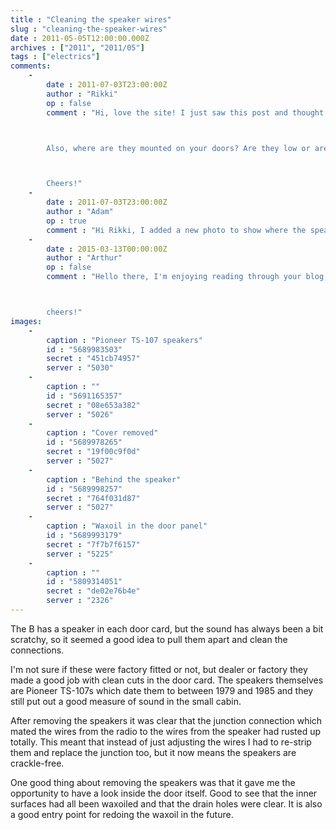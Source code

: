 ```yaml
---
title : "Cleaning the speaker wires"
slug : "cleaning-the-speaker-wires"
date : 2011-05-05T12:00:00.000Z
archives : ["2011", "2011/05"]
tags : ["electrics"]
comments:
    -
        date : 2011-07-03T23:00:00Z
        author : "Rikki"
        op : false
        comment : "Hi, love the site! I just saw this post and thought this could be an option on my '77 MG Midget. Then it occurred to me, my doors leak in the rain... In figure 4, is that a water guard? If so, that might be a good addition if I decide to go for door speakers.



        Also, where are they mounted on your doors? Are they low or are they under the winder? I only ask because of the window and mechanism... it would probably foul on he Midget.



        Cheers!"
    -
        date : 2011-07-03T23:00:00Z
        author : "Adam"
        op : true
        comment : "Hi Rikki, I added a new photo to show where the speakers are in relation to the other fittings. Not sure if the metal plate is a water guard or not, but the doors do have a plastic sheeting between the door cards and the door itself to help stop the cards from warping with the water which passes through the door. I think the main problem people seem to have is getting speakers which are shallow enough to fit the doors - even mine which I think were dealer fitted have card spacers to pull them out a little."
    -
        date : 2015-03-13T00:00:00Z
        author : "Arthur"
        op : false
        comment : "Hello there, I'm enjoying reading through your blog, way to go on the restoration! I noticed you did not mention the foam surround on these speakers, you can get replacements (yours are totally rotted away) that will make an amazing difference to the low and mid range. My local guys are: http://www.mainelectronics.com/surround.htm but there must be a supplier in the UK.



        cheers!"
images:
    -
        caption : "Pioneer TS-107 speakers"
        id : "5689983503"
        secret : "451cb74957"
        server : "5030"
    -
        caption : ""
        id : "5691165357"
        secret : "08e653a382"
        server : "5026"
    -
        caption : "Cover removed"
        id : "5689978265"
        secret : "19f00c9f0d"
        server : "5027"
    -
        caption : "Behind the speaker"
        id : "5689998257"
        secret : "764f031d87"
        server : "5027"
    -
        caption : "Waxoil in the door panel"
        id : "5689993179"
        secret : "7f7b7f6157"
        server : "5225"
    -
        caption : ""
        id : "5809314051"
        secret : "de02e76b4e"
        server : "2326"
---
```


The B has a speaker in each door card, but the sound has always been a bit scratchy, so it seemed a good idea to pull them apart and clean the connections.


I'm not sure if these were factory fitted or not, but dealer or factory they made a good job with clean cuts in the door card. The speakers themselves are Pioneer TS-107s which date them to between 1979 and 1985 and they still put out a good measure of sound in the small cabin.


After removing the speakers it was clear that the junction connection which mated the wires from the radio to the wires from the speaker had rusted up totally. This meant that instead of just adjusting the wires I had to re-strip them and replace the junction too, but it now means the speakers are crackle-free.


One good thing about removing the speakers was that it gave me the opportunity to have a look inside the door itself. Good to see that the inner surfaces had all been waxoiled and that the drain holes were clear. It is also a good entry point for redoing the waxoil in the future.